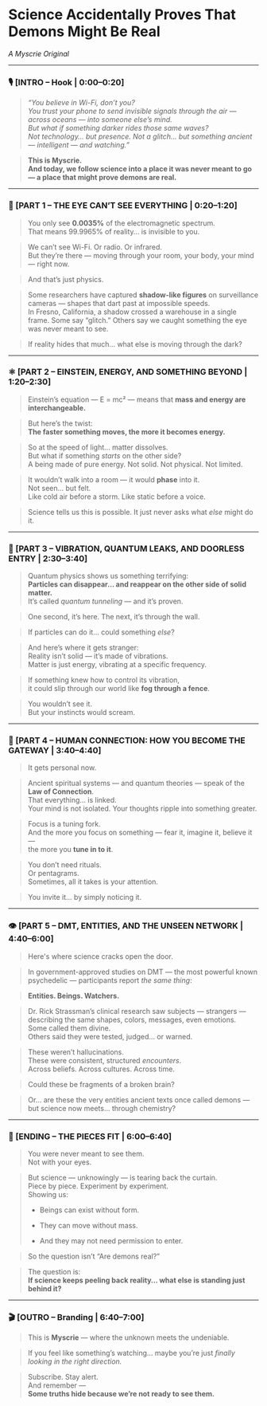 # Science Accidentally Proves That Demons Might Be Real

*A Myscrie Original*

---

### 🎙️ [INTRO – Hook | 0:00–0:20]

> *“You believe in Wi-Fi, don’t you?*  
> *You trust your phone to send invisible signals through the air — across oceans — into someone else’s mind.*  
> *But what if something darker rides those same waves?*  
> *Not technology… but presence. Not a glitch… but something ancient — intelligent — and watching.”*

> **This is Myscrie.**  
> **And today, we follow science into a place it was never meant to go — a place that might prove demons are real.**

---

### 🧪 [PART 1 – THE EYE CAN’T SEE EVERYTHING | 0:20–1:20]

> You only see **0.0035%** of the electromagnetic spectrum.  
> That means 99.9965% of reality… is invisible to you.

> We can’t see Wi-Fi. Or radio. Or infrared.  
> But they’re there — moving through your room, your body, your mind — right now.

> And that’s just physics.

> Some researchers have captured **shadow-like figures** on surveillance cameras — shapes that dart past at impossible speeds.  
> In Fresno, California, a shadow crossed a warehouse in a single frame. Some say “glitch.” Others say we caught something the eye was never meant to see.

> If reality hides that much… what else is moving through the dark?

---

### ⚛️ [PART 2 – EINSTEIN, ENERGY, AND SOMETHING BEYOND | 1:20–2:30]

> Einstein’s equation — E = mc² — means that **mass and energy are interchangeable.**

> But here’s the twist:  
> **The faster something moves, the more it becomes energy.**

> So at the speed of light… matter dissolves.  
> But what if something *starts* on the other side?  
> A being made of pure energy. Not solid. Not physical. Not limited.

> It wouldn’t walk into a room — it would **phase** into it.  
> Not seen… but felt.  
> Like cold air before a storm. Like static before a voice.

> Science tells us this is possible. It just never asks what *else* might do it.

---

### 🌊 [PART 3 – VIBRATION, QUANTUM LEAKS, AND DOORLESS ENTRY | 2:30–3:40]

> Quantum physics shows us something terrifying:  
> **Particles can disappear… and reappear on the other side of solid matter.**  
> It’s called *quantum tunneling* — and it’s proven.

> One second, it’s here. The next, it’s through the wall.

> If particles can do it… could something *else*?

> And here’s where it gets stranger:  
> Reality isn’t solid — it’s made of vibrations.  
> Matter is just energy, vibrating at a specific frequency.

> If something knew how to control its vibration,  
> it could slip through our world like **fog through a fence**.

> You wouldn’t see it.  
> But your instincts would scream.

---

### 🧠 [PART 4 – HUMAN CONNECTION: HOW YOU BECOME THE GATEWAY | 3:40–4:40]

> It gets personal now.

> Ancient spiritual systems — and quantum theories — speak of the **Law of Connection**.  
> That everything… is linked.  
> Your mind is not isolated. Your thoughts ripple into something greater.

> Focus is a tuning fork.  
> And the more you focus on something — fear it, imagine it, believe it —  
> the more you **tune in to it**.

> You don’t need rituals.  
> Or pentagrams.  
> Sometimes, all it takes is your attention.

> You invite it… by simply noticing it.

---

### 👁️ [PART 5 – DMT, ENTITIES, AND THE UNSEEN NETWORK | 4:40–6:00]

> Here's where science cracks open the door.

> In government-approved studies on DMT — the most powerful known psychedelic — participants report *the same thing*:

> **Entities. Beings. Watchers.**

> Dr. Rick Strassman’s clinical research saw subjects — strangers — describing the same shapes, colors, messages, even emotions.  
> Some called them divine.  
> Others said they were tested, judged… or warned.

> These weren’t hallucinations.  
> These were consistent, structured *encounters*.  
> Across beliefs. Across cultures. Across time.

> Could these be fragments of a broken brain?

> Or… are these the very entities ancient texts once called demons —  
> but science now meets… through chemistry?

---

### 🧩 [ENDING – THE PIECES FIT | 6:00–6:40]

> You were never meant to see them.  
> Not with your eyes.

> But science — unknowingly — is tearing back the curtain.  
> Piece by piece. Experiment by experiment.  
> Showing us:
> 
> - Beings can exist without form.
> 
> - They can move without mass.
> 
> - And they may not need permission to enter.

> So the question isn’t “Are demons real?”

> The question is:  
> **If science keeps peeling back reality… what else is standing just behind it?**

---

### 🎬 [OUTRO – Branding | 6:40–7:00]

> This is **Myscrie** — where the unknown meets the undeniable.

> If you feel like something’s watching… maybe you’re just *finally looking in the right direction.*

> Subscribe. Stay alert.  
> And remember —  
> **Some truths hide because we’re not ready to see them.**

